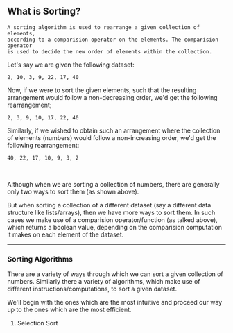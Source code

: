 ## What is Sorting?

```
A sorting algorithm is used to rearrange a given collection of elements, 
according to a comparision operator on the elements. The comparision operator 
is used to decide the new order of elements within the collection.
```

Let's say we are given the following dataset:
```
2, 10, 3, 9, 22, 17, 40
```

Now, if we were to sort the given elements, such that the resulting arrangement would follow a non-decreasing order, we'd get the following rearrangement;

```
2, 3, 9, 10, 17, 22, 40
```

Similarly, if we wished to obtain such an arrangement where the collection of elements (numbers) would follow a non-increasing order, we'd get the following rearrangement:

```
40, 22, 17, 10, 9, 3, 2
```

<br>

Although when we are sorting a collection of numbers, there are generally only two ways to sort them (as shown above).

But when sorting a collection of a different dataset (say a different data structure like lists/arrays), then we have more ways to sort them.
In such cases we make use of a comparision operator/function (as talked above), which returns a boolean value, depending on the comparision computation it makes on each element of the dataset.

<hr>

### Sorting Algorithms
There are a variety of ways through which we can sort a given collection of numbers.
Similarly there a variety of algorithms, which make use of different instructions/computations, to sort a given dataset.

We'll begin with the ones which are the most intuitive and proceed our way up to the ones which are the most efficient.

1. Selection Sort